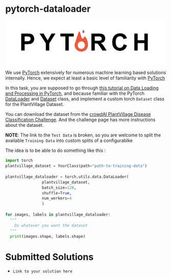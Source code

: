 # pytorch-dataloader

![pytorch](images/pytorch.jpeg)

We use [PyTorch](http://pytorch.org/) extensively for numerous machine learning based solutions internally.
Hence, we expect at least a basic level of familiarity with [PyTorch](http://pytorch.org/)

In this task, you are supposed to go through [this tutorial on Data Loading and Processing in PyTorch](http://pytorch.org/tutorials/beginner/data_loading_tutorial.html), and because familiar with the PyTorch [DataLoader](http://pytorch.org/docs/master/data.html#torch.utils.data.DataLoader) and [Dataset](http://pytorch.org/docs/master/data.html#torch.utils.data.Dataset) class, and implement a
custom torch `Dataset` class for the PlantVillage Dataset.

You can download the dataset from the [crowdAI PlantVillage Disease Classification Challenge](https://www.crowdai.org/challenges/plantvillage-disease-classification-challenge).
And the challenge page has more instructions about the dataset.

__NOTE__: The link to the `Test Data` is broken, so you are welcome to split the available `Training Data` into custom splits
of a configurablke

The idea is to be able to do something like this :

```python
import torch
plantvillage_dataset = YourClass(path="path-to-training-data")

plantvillage_dataloader = torch.utils.data.DataLoader(
                plantvillage_dataset,
                batch_size=128,
                shuffle=True,
                num_workers=4
                )

for images, labels in plantvillage_dataloader:
  """
    Do whatever you want the dataset
  """
  print(images.shape, labels.shape)
```

# Submitted Solutions
* `Link to your solution here`
